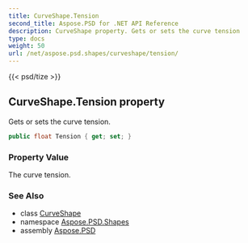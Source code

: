 ```yaml
---
title: CurveShape.Tension
second_title: Aspose.PSD for .NET API Reference
description: CurveShape property. Gets or sets the curve tension
type: docs
weight: 50
url: /net/aspose.psd.shapes/curveshape/tension/
---
```

{{< psd/tize >}}
## CurveShape.Tension property

Gets or sets the curve tension.

```csharp
public float Tension { get; set; }
```

### Property Value

The curve tension.

### See Also

* class [CurveShape](../)
* namespace [Aspose.PSD.Shapes](../../../aspose.psd.shapes/)
* assembly [Aspose.PSD](../../../)


